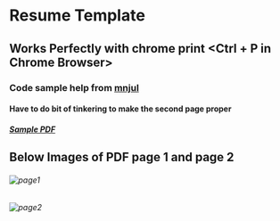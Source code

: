 # Resume Template
## Works Perfectly with chrome print <Ctrl + P in Chrome Browser>
### Code sample help from [mnjul](https://github.com/mnjul/) 
#### Have to do bit of tinkering to make the second page proper
##### [Sample PDF](https://drive.google.com/open?id=17Gz9S73nOy62Ji9lMfrBFXM_PTgYqGKl)  

## Below Images of PDF page 1 and page 2
###### ![page1](https://image.ibb.co/ipLTyc/page_1.png)
###### ![page2](https://image.ibb.co/ctnxrx/page_2.png)
